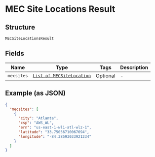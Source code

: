 
# MEC Site Locations Result

## Structure

`MECSiteLocationsResult`

## Fields

| Name | Type | Tags | Description |
|  --- | --- | --- | --- |
| `mecsites` | [`List of MECSiteLocation`](../../doc/models/mec-site-location.md) | Optional | - |

## Example (as JSON)

```json
{
  "mecsites": [
    {
      "city": "Atlanta",
      "csp": "AWS_WL",
      "ern": "us-east-1-wl1-atl-wlz-1",
      "latitude": "33.75056710067694",
      "longitude": "-84.38593033921234"
    }
  ]
}
```

